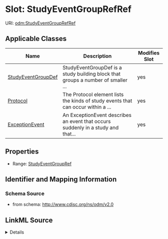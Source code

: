 # Slot: StudyEventGroupRefRef

URI: [odm:StudyEventGroupRefRef](http://www.cdisc.org/ns/odm/v2.0/StudyEventGroupRefRef)



<!-- no inheritance hierarchy -->




## Applicable Classes

| Name | Description | Modifies Slot |
| --- | --- | --- |
[StudyEventGroupDef](StudyEventGroupDef.md) | StudyEventGroupDef is a study building block that groups a number of smaller ... |  yes  |
[Protocol](Protocol.md) | The Protocol element lists the kinds of study events that can occur within a ... |  yes  |
[ExceptionEvent](ExceptionEvent.md) | An ExceptionEvent describes an event that occurs suddenly in a study and that... |  yes  |







## Properties

* Range: [StudyEventGroupRef](StudyEventGroupRef.md)





## Identifier and Mapping Information







### Schema Source


* from schema: http://www.cdisc.org/ns/odm/v2.0




## LinkML Source

<details>
```yaml
name: StudyEventGroupRefRef
from_schema: http://www.cdisc.org/ns/odm/v2.0
rank: 1000
identifier: false
alias: StudyEventGroupRefRef
domain_of:
- StudyEventGroupDef
- Protocol
- ExceptionEvent
range: StudyEventGroupRef

```
</details>